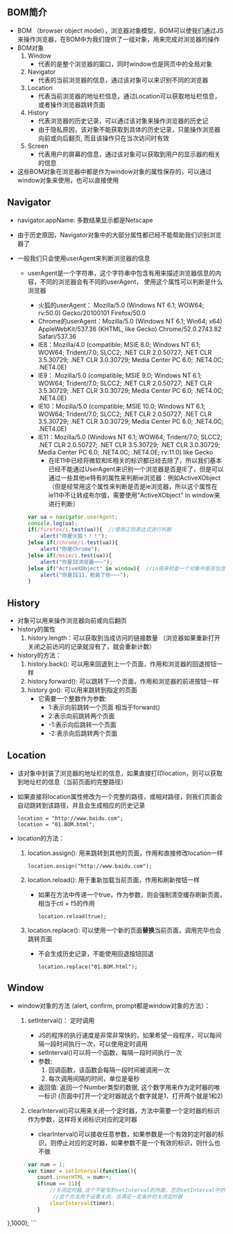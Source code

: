 ## BOM简介

- BOM （browser object model），浏览器对象模型，BOM可以使我们通过JS来操作浏览器，在BOM中为我们提供了一组对象，用来完成对浏览器的操作
- BOM对象
  1. Window
     - 代表的是整个浏览器的窗口，同时window也是网页中的全局对象
  2. Navigator
     - 代表的当前浏览器的信息，通过该对象可以来识别不同的浏览器
  3. Location
     - 代表当前浏览器的地址栏信息，通过Location可以获取地址栏信息，或者操作浏览器跳转页面
  4. History
     - 代表浏览器的历史记录，可以通过该对象来操作浏览器的历史记
     - 由于隐私原因，该对象不能获取到具体的历史记录，只能操作浏览器向前或向后翻页, 而且该操作只在当次访问时有效
  5. Screen
     - 代表用户的屏幕的信息，通过该对象可以获取到用户的显示器的相关的信息
- 这些BOM对象在浏览器中都是作为window对象的属性保存的，可以通过window对象来使用，也可以直接使用

## Navigator

- navigator.appName: 多数结果显示都是Netscape
  
- 由于历史原因，Navigator对象中的大部分属性都已经不能帮助我们识别浏览器了
  
- 一般我们只会使用userAgent来判断浏览器的信息

  - userAgent是一个字符串，这个字符串中包含有用来描述浏览器信息的内容，不同的浏览器会有不同的userAgent， 使用这个属性可以判断是什么浏览器

    - 火狐的userAgent： Mozilla/5.0 (Windows NT 6.1; WOW64; rv:50.0) Gecko/20100101 Firefox/50.0
    - Chrome的userAgent：Mozilla/5.0 (Windows NT 6.1; Win64; x64) AppleWebKit/537.36 (KHTML, like Gecko) Chrome/52.0.2743.82 Safari/537.36
    - IE8：Mozilla/4.0 (compatible; MSIE 8.0; Windows NT 6.1; WOW64; Trident/7.0; SLCC2; .NET CLR 2.0.50727; .NET CLR 3.5.30729; .NET CLR 3.0.30729; Media Center PC 6.0; .NET4.0C; .NET4.0E)
    - IE9： Mozilla/5.0 (compatible; MSIE 9.0; Windows NT 6.1; WOW64; Trident/7.0; SLCC2; .NET CLR 2.0.50727; .NET CLR 3.5.30729; .NET CLR 3.0.30729; Media Center PC 6.0; .NET4.0C; .NET4.0E)
    - IE10：Mozilla/5.0 (compatible; MSIE 10.0; Windows NT 6.1; WOW64; Trident/7.0; SLCC2; .NET CLR 2.0.50727; .NET CLR 3.5.30729; .NET CLR 3.0.30729; Media Center PC 6.0; .NET4.0C; .NET4.0E)
    - IE11：Mozilla/5.0 (Windows NT 6.1; WOW64; Trident/7.0; SLCC2; .NET CLR 2.0.50727; .NET CLR 3.5.30729; .NET CLR 3.0.30729; Media Center PC 6.0; .NET4.0C; .NET4.0E; rv:11.0) like Gecko
      - 在IE11中已经将微软和IE相关的标识都已经去除了，所以我们基本已经不能通过UserAgent来识别一个浏览器是否是IE了，但是可以通过一些其他ie特有的属性来判断ie浏览器：例如ActiveXObject （但是经常用这个属性来判断是否是ie浏览器，所以这个属性在ie11中不让转成布尔值，需要使用"ActiveXObject" in window来进行判断）

    ```javascript
    var ua = navigator.userAgent;
    console.log(ua);
    if(/firefox/i.test(ua)){  //使用正则表达式进行判断
        alert("你是火狐！！！");
    }else if(/chrome/i.test(ua)){
        alert("你是Chrome");
    }else if(/msie/i.test(ua)){
        alert("你是IE浏览器~~~");
    }else if("ActiveXObject" in window){  //in用来检查一个对象中是否包含一个属性
        alert("你是IE11，枪毙了你~~~");
    }
    ```

## History

- 对象可以用来操作浏览器向前或向后翻页
- history的属性
  1. history.length：可以获取到当成访问的链接数量 （浏览器如果重新打开关闭之前访问的记录就没有了，就会重新计数）
- history的方法：
  1. history.back(): 可以用来回退到上一个页面，作用和浏览器的回退按钮一样
  2. history.forward(): 可以跳转下一个页面，作用和浏览器的前进按钮一样
  3. history.go(): 可以用来跳转到指定的页面
     - 它需要一个整数作为参数:
       - 1:表示向前跳转一个页面 相当于forward()
       - 2:表示向前跳转两个页面
       - -1:表示向后跳转一个页面
       - -2:表示向后跳转两个页面

## Location

- 该对象中封装了浏览器的地址栏的信息，如果直接打印location，则可以获取到地址栏的信息（当前页面的完整路径）

- 如果直接将location属性修改为一个完整的路径，或相对路径，则我们页面会自动跳转到该路径，并且会生成相应的历史记录

  ```
  location = "http://www.baidu.com";
  location = "01.BOM.html";
  ```

- location的方法：

  1. location.assign(): 用来跳转到其他的页面，作用和直接修改location一样

     ```
     location.assign("http://www.baidu.com");
     ```

  2. location.reload(): 用于重新加载当前页面，作用和刷新按钮一样

     - 如果在方法中传递一个true，作为参数，则会强制清空缓存刷新页面，相当于ctl + f5的作用

       ```
       location.reload(true);
       ```

  3. location.replace(): 可以使用一个新的页面**替换**当前页面，调用完毕也会跳转页面

     - 不会生成历史记录，不能使用回退按钮回退

       ```
       location.replace("01.BOM.html");
       ```

## Window

- window对象的方法 (alert, confirm, prompt都是window对象的方法）：

  1. setInterval()： 定时调用

     - JS的程序的执行速度是非常非常快的，如果希望一段程序，可以每间隔一段时间执行一次，可以使用定时调用
     - setInterval()可以将一个函数，每隔一段时间执行一次
     - 参数:
       1. 回调函数，该函数会每隔一段时间被调用一次
       2. 每次调用间隔的时间，单位是毫秒
     - 返回值: 返回一个Number类型的数据, 这个数字用来作为定时器的唯一标识 (页面中打开一个定时器就这个数字就是1，打开两个就是1和2)

  2. clearInterval()可以用来关闭一个定时器，方法中需要一个定时器的标识作为参数，这样将关闭标识对应的定时器

     - clearInterval()可以接收任意参数，如果参数是一个有效的定时器的标识，则停止对应的定时器，如果参数不是一个有效的标识，则什么也不做
     
     ```javascript
     var num = 1;			
     var timer = setInterval(function(){
     	count.innerHTML = num++;
     	if(num == 11){
     		//关闭定时器,这个不能写到setInterval的外面，否则setInterval中的内容可能还没执行完定时器就被关闭了
             //这个方法用于设置关闭，当满足一定条件时关闭定时器
     		clearInterval(timer);
     	}
},1000);
     ```
     



